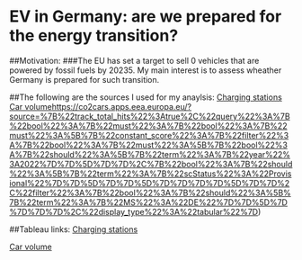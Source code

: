 # EV in Germany: are we prepared for the energy transition?


 ##Motivation: 
 ###The EU has set a target to sell 0 vehicles that are powered by fossil fuels by 20235. My main interest is to assess wheather Germany is prepared for such transition. 

 ##The following are the sources I used for my anaylsis: 
   [Charging stations](https://www.kaggle.com/datasets/mexwell/electric-vehicle-charging-in-germany)
   [Car volume](https://co2cars.apps.eea.europa.eu/?source=%7B%22track_total_hits%22%3Atrue%2C%22query%22%3A%7B%22bool%22%3A%7B%22must%22%3A%7B%22bool%22%3A%7B%22must%22%3A%5B%7B%22constant_score%22%3A%7B%22filter%22%3A%7B%22bool%22%3A%7B%22must%22%3A%5B%7B%22bool%22%3A%7B%22should%22%3A%5B%7B%22term%22%3A%7B%22year%22%3A2022%7D%7D%5D%7D%7D%2C%7B%22bool%22%3A%7B%22should%22%3A%5B%7B%22term%22%3A%7B%22scStatus%22%3A%22Provisional%22%7D%7D%5D%7D%7D%5D%7D%7D%7D%7D%5D%7D%7D%2C%22filter%22%3A%7B%22bool%22%3A%7B%22should%22%3A%5B%7B%22term%22%3A%7B%22MS%22%3A%22DE%22%7D%7D%5D%7D%7D%7D%7D%2C%22display_type%22%3A%22tabular%22%7D)https://co2cars.apps.eea.europa.eu/?source=%7B%22track_total_hits%22%3Atrue%2C%22query%22%3A%7B%22bool%22%3A%7B%22must%22%3A%7B%22bool%22%3A%7B%22must%22%3A%5B%7B%22constant_score%22%3A%7B%22filter%22%3A%7B%22bool%22%3A%7B%22must%22%3A%5B%7B%22bool%22%3A%7B%22should%22%3A%5B%7B%22term%22%3A%7B%22year%22%3A2022%7D%7D%5D%7D%7D%2C%7B%22bool%22%3A%7B%22should%22%3A%5B%7B%22term%22%3A%7B%22scStatus%22%3A%22Provisional%22%7D%7D%5D%7D%7D%5D%7D%7D%7D%7D%5D%7D%7D%2C%22filter%22%3A%7B%22bool%22%3A%7B%22should%22%3A%5B%7B%22term%22%3A%7B%22MS%22%3A%22DE%22%7D%7D%5D%7D%7D%7D%7D%2C%22display_type%22%3A%22tabular%22%7D)


   
##Tableau links: 
[Charging stations](https://public.tableau.com/app/profile/maria.pe3830/viz/ChargingStations_17080182433290/StationsinGermany?publish=yes)

[Car volume](https://public.tableau.com/views/Cars_Germany/Sheet4?:language=en-US&:sid=&:display_count=n&:origin=viz_share_link)
   
